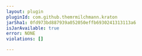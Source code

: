 ```yaml
---
layout: plugin
pluginId: com.github.themrmilchmann.kraton
jarSha1: 0fd973bd887939a052050effb6930241313113a6
isJarAvailable: true
error: NONE
violations: []

---
```

